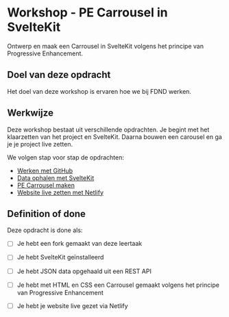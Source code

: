 
# Workshop - PE Carrousel in SvelteKit

Ontwerp en maak een Carrousel in SvelteKit volgens het principe van Progressive Enhancement.

<!--
## Context
Deze leertaak hoort bij Sprint 0: Onboarding. 
Dit is een opdracht die je individueel uitvoert.
-->

## Doel van deze opdracht

<!-- 
Je leert hoe we bij FDND een Carrousel ontwerpen en maken met behulp van het framework SvelteKit.
-->
Het doel van deze workshop is ervaren hoe we bij FDND werken. 

## Werkwijze
Deze workshop bestaat uit verschillende opdrachten. 
Je begint met het klaarzetten van het project en SvelteKit. Daarna bouwen een carousel en ga je je project live zetten.

We volgen stap voor stap de opdrachten:

- [Werken met GitHub](werken-met-github.md)
- [Data ophalen met SvelteKit](data-ophalen-met-sveltekit.md)
- [PE Carrousel maken](pe-carrousel-maken.md)
- [Website live zetten met Netlify](website-live-zetten-met-netlify.md)


## Definition of done
Deze opdracht is done als:

- [ ] Je hebt een fork gemaakt van deze leertaak
- [ ] Je hebt SvelteKit geïnstalleerd
- [ ] Je hebt JSON data opgehaald uit een REST API
- [ ] Je hebt met HTML en CSS een Carrousel gemaakt volgens het principe van Progressive Enhancement
- [ ] Je hebt je website live gezet via Netlify


